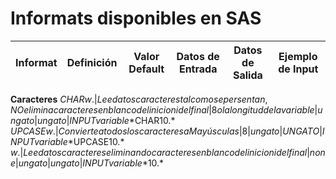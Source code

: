 Informats disponibles en SAS
============================

**Informat** | **Definición** | **Valor Default** | **Datos de Entrada** | **Datos de Salida** | **Ejemplo de Input**
--- | --- | --- | --- | --- | ---
**Caracteres**
$CHARw. | Lee datos caracteres tal como se persentan, NO elimina caracteres en blanco del inicio ni del final | 8 o la longitud de la variable |   un gato  |   un gato | INPUT variable *$CHAR10.*
$UPCASEw. | Convierte a todos los caracteres a Mayúsculas | 8 | un gato | UN GATO | INPUT variable *$UPCASE10.*
$w. | Lee datos caracteres eliminando caracteres en blanco del inicio ni del final | none |   un gato | un gato | INPUT variable *$10.*
